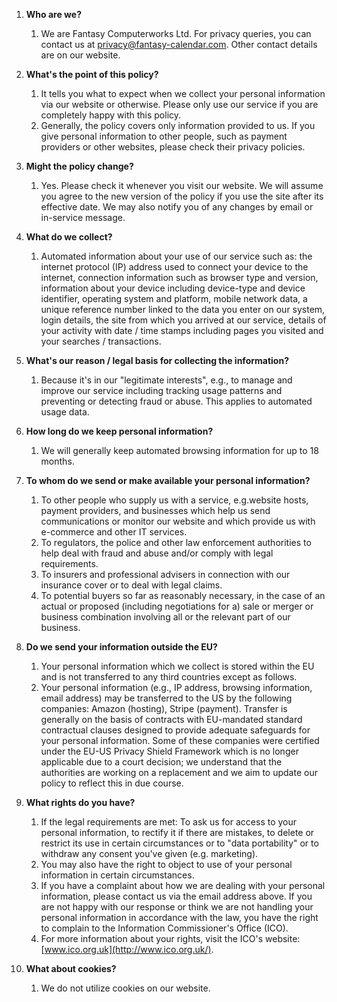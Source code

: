 1. **Who are we?**
    1. We are Fantasy Computerworks Ltd. For privacy queries, you can contact us at privacy@fantasy-calendar.com. Other contact details are on our website.

1. **What's the point of this policy?**
    1. It tells you what to expect when we collect your personal information via our website or otherwise. Please only use our service if you are completely happy with this policy.
    2. Generally, the policy covers only information provided to us. If you give personal information to other people, such as payment providers or other websites, please check their privacy policies.

1. **Might the policy change?**
    1. Yes. Please check it whenever you visit our website. We will assume you agree to the new version of the policy if you use the site after its effective date. We may also notify you of any changes by email or in-service message.

1. **What do we collect?**
    1. Automated information about your use of our service such as: the internet protocol (IP) address used to connect your device to the internet, connection information such as browser type and version, information about your device including device-type and device identifier, operating system and platform, mobile network data, a unique reference number linked to the data you enter on our system, login details, the site from which you arrived at our service, details of your activity with date / time stamps including pages you visited and your searches / transactions.

1. **What's our reason / legal basis for collecting the information?**
    1. Because it's in our "legitimate interests", e.g., to manage and improve our service including tracking usage patterns and preventing or detecting fraud or abuse. This applies to automated usage data.

1. **How long do we keep personal information?**
    1. We will generally keep automated browsing information for up to 18 months.

1. **To whom do we send or make available your personal information?**
    1. To other people who supply us with a service, e.g.website hosts, payment providers, and businesses which help us send communications or monitor our website and which provide us with e-commerce and other IT services.
    1. To regulators, the police and other law enforcement authorities to help deal with fraud and abuse and/or comply with legal requirements.
    1. To insurers and professional advisers in connection with our insurance cover or to deal with legal claims.
    1. To potential buyers so far as reasonably necessary, in the case of an actual or proposed (including negotiations for a) sale or merger or business combination involving all or the relevant part of our business.

1. **Do we send your information outside the EU?**
    1. Your personal information which we collect is stored within the EU and is not transferred to any third countries except as follows.
    1. Your personal information (e.g., IP address, browsing information, email address) may be transferred to the US by the following companies: Amazon (hosting), Stripe (payment). Transfer is generally on the basis of contracts with EU-mandated standard contractual clauses designed to provide adequate safeguards for your personal information. Some of these companies were certified under the EU-US Privacy Shield Framework which is no longer applicable due to a court decision; we understand that the authorities are working on a replacement and we aim to update our policy to reflect this in due course.

1. **What rights do you have?**
    1. If the legal requirements are met: To ask us for access to your personal information, to rectify it if there are mistakes, to delete or restrict its use in certain circumstances or to "data portability" or to withdraw any consent you've given (e.g. marketing).
    1. You may also have the right to object to use of your personal information in certain circumstances.
    1. If you have a complaint about how we are dealing with your personal information, please contact us via the email address above. If you are not happy with our response or think we are not handling your personal information in accordance with the law, you have the right to complain to the Information Commissioner's Office (ICO).
    1. For more information about your rights, visit the ICO's website: [www.ico.org.uk](http://www.ico.org.uk/).

1. **What about cookies?**
    1. We do not utilize cookies on our website.
